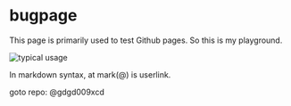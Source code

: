 # bugpage
This page is primarily used to test Github pages.
So this is my playground.

![typical usage](assets/images/typical.gif)

In markdown syntax, at mark(@) is userlink.

goto repo: @gdgd009xcd





